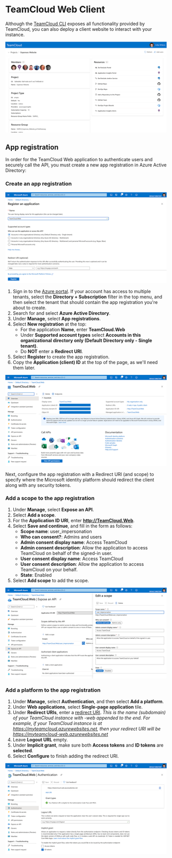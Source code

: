 # TeamCloud Web Client

Although the [TeamCloud CLI](CLI.md) exposes all functionality provided by TeamCloud, you can also deploy a client website to interact with your instance.

![TeamCloud website](img/tc_web_app_0.png)

## App registration

In order for the TeamCloud Web application to authenticate users and securely call the API, you must create a new app registration in Azure Active Directory:

### Create an app registration

![Register an application](img/tc_web_app_registration_0.png)

1. Sign in to the [Azure portal][azure-portal]. If your account has access to multiple tenants, select the **Directory + Subscription** filter in the top menu, and then select the tenant that should contain the app registration you're about to create.
2. Search for and select **Azure Active Directory**.
3. Under **Manage**, select **App registrations**.
4. Select **New registration** at the top:
   - For the application **Name**, enter **TeamCloud.Web**
   - Under **Supported account types** select **Accounts in this organizational directory only (Default Directory only - Single tenant)**.
   - Do **NOT** enter a **Redirect URI**.
5. Select **Register** to create the app registration.
6. Copy the **Application (client) ID** at the top of the page, as we'll need them later.

![Application overview](img/tc_web_app_registration_1.png)

Next, configure the app registration with a Redirect URI (and scope) to specify where the Microsoft identity platform should redirect the client along with any security tokens.

### Add a scope to the app registration

1. Under **Manage**, select **Expose an API**.
2. Select **Add a scope**.
3. For the **Application ID URI**, enter **http://TeamCloud.Web**.
4. Select **Save and continue**, and fill in the form as follows:
   - **Scope name**: user_impersonation
   - **Who can consent?**: Admins and users
   - **Admin consent display name**: Access TeamCloud
   - **Admin consent description**: Allow the application to access TeamCloud on behalf of the signed-in user.
   - **User consent display name**: Access TeamCloud
   - **User consent description**: Allow the application to access TeamCloud on your behalf.
   - **State**: Enabled
5. Select **Add scope** to add the scope.

![Add Application scope](img/tc_web_app_registration_2.png)

### Add a platform to the app registration

1. Under **Manage**, select **Authentication**, and then select **Add a platform**.
2. Under **Web applications**, select **Single-page application** tile.
3. Under **Redirect URIs**, enter a [redirect URI][reply-url]. _This is the name (subdomain) of your TeamCloud instance with -web appended to the end.  For example, if your TeamCloud instance is at https://myteamcloud.azurewebsites.net, then your redirect URI will be https://myteamcloud-web.azurewebsites.net_
4. Leave **Logout URL** empty.
5. Under **Implicit grant**, make sure both **Access tokens** and **ID tokens** are **selected**.
6. Select **Configure** to finish adding the redirect URI.

![Add Application redirect url](img/tc_web_app_registration_3.png)

[azure-portal]:https://portal.azure.com/
[reply-url]:https://docs.microsoft.com/en-us/azure/active-directory/develop/reply-url
